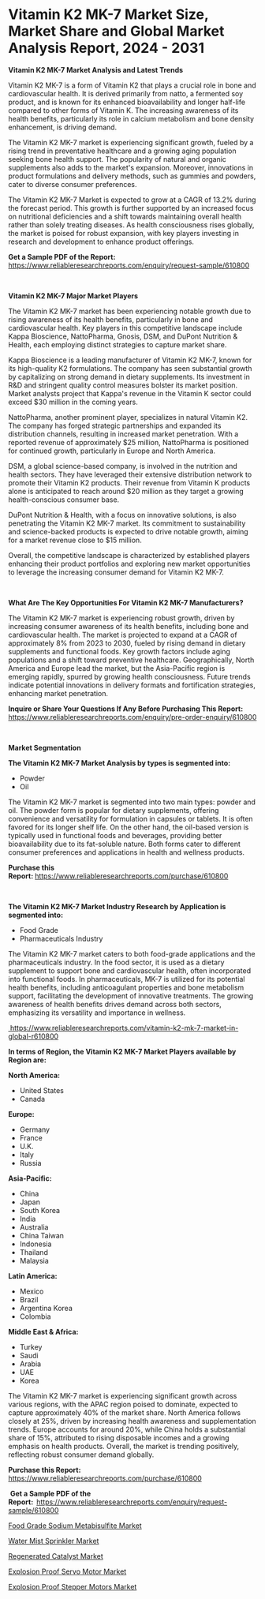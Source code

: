 <p><h1>Vitamin K2 MK-7 Market Size, Market Share and Global Market Analysis Report, 2024 - 2031</h1></p><p><strong>Vitamin K2 MK-7 Market Analysis and Latest Trends</strong></p>
<p><p>Vitamin K2 MK-7 is a form of Vitamin K2 that plays a crucial role in bone and cardiovascular health. It is derived primarily from natto, a fermented soy product, and is known for its enhanced bioavailability and longer half-life compared to other forms of Vitamin K. The increasing awareness of its health benefits, particularly its role in calcium metabolism and bone density enhancement, is driving demand.</p><p>The Vitamin K2 MK-7 market is experiencing significant growth, fueled by a rising trend in preventative healthcare and a growing aging population seeking bone health support. The popularity of natural and organic supplements also adds to the market's expansion. Moreover, innovations in product formulations and delivery methods, such as gummies and powders, cater to diverse consumer preferences.</p><p>The Vitamin K2 MK-7 Market is expected to grow at a CAGR of 13.2% during the forecast period. This growth is further supported by an increased focus on nutritional deficiencies and a shift towards maintaining overall health rather than solely treating diseases. As health consciousness rises globally, the market is poised for robust expansion, with key players investing in research and development to enhance product offerings.</p></p>
<p><strong>Get a Sample PDF of the Report:&nbsp;</strong> <a href="https://www.reliableresearchreports.com/enquiry/request-sample/610800?utm_campaign=7&utm_medium=2&utm_source=Github&utm_content=ia&utm_term=29092024&utm_id=vitamin-k2-mk-7">https://www.reliableresearchreports.com/enquiry/request-sample/610800</a></p>
<p>&nbsp;</p>
<p><strong>Vitamin K2 MK-7 Major Market Players</strong></p>
<p><p>The Vitamin K2 MK-7 market has been experiencing notable growth due to rising awareness of its health benefits, particularly in bone and cardiovascular health. Key players in this competitive landscape include Kappa Bioscience, NattoPharma, Gnosis, DSM, and DuPont Nutrition & Health, each employing distinct strategies to capture market share.</p><p>Kappa Bioscience is a leading manufacturer of Vitamin K2 MK-7, known for its high-quality K2 formulations. The company has seen substantial growth by capitalizing on strong demand in dietary supplements. Its investment in R&D and stringent quality control measures bolster its market position. Market analysts project that Kappa's revenue in the Vitamin K sector could exceed $30 million in the coming years.</p><p>NattoPharma, another prominent player, specializes in natural Vitamin K2. The company has forged strategic partnerships and expanded its distribution channels, resulting in increased market penetration. With a reported revenue of approximately $25 million, NattoPharma is positioned for continued growth, particularly in Europe and North America.</p><p>DSM, a global science-based company, is involved in the nutrition and health sectors. They have leveraged their extensive distribution network to promote their Vitamin K2 products. Their revenue from Vitamin K products alone is anticipated to reach around $20 million as they target a growing health-conscious consumer base.</p><p>DuPont Nutrition & Health, with a focus on innovative solutions, is also penetrating the Vitamin K2 MK-7 market. Its commitment to sustainability and science-backed products is expected to drive notable growth, aiming for a market revenue close to $15 million.</p><p>Overall, the competitive landscape is characterized by established players enhancing their product portfolios and exploring new market opportunities to leverage the increasing consumer demand for Vitamin K2 MK-7.</p></p>
<p>&nbsp;</p>
<p><strong>What Are The Key Opportunities For Vitamin K2 MK-7 Manufacturers?</strong></p>
<p><p>The Vitamin K2 MK-7 market is experiencing robust growth, driven by increasing consumer awareness of its health benefits, including bone and cardiovascular health. The market is projected to expand at a CAGR of approximately 8% from 2023 to 2030, fueled by rising demand in dietary supplements and functional foods. Key growth factors include aging populations and a shift toward preventive healthcare. Geographically, North America and Europe lead the market, but the Asia-Pacific region is emerging rapidly, spurred by growing health consciousness. Future trends indicate potential innovations in delivery formats and fortification strategies, enhancing market penetration.</p></p>
<p><strong>Inquire or Share Your Questions If Any Before Purchasing This Report:</strong> <a href="https://www.reliableresearchreports.com/enquiry/pre-order-enquiry/610800?utm_campaign=7&utm_medium=2&utm_source=Github&utm_content=ia&utm_term=29092024&utm_id=vitamin-k2-mk-7">https://www.reliableresearchreports.com/enquiry/pre-order-enquiry/610800</a></p>
<p>&nbsp;</p>
<p><strong>Market Segmentation</strong></p>
<p><strong>The Vitamin K2 MK-7 Market Analysis by types is segmented into:</strong></p>
<p><ul><li>Powder</li><li>Oil</li></ul></p>
<p><p>The Vitamin K2 MK-7 market is segmented into two main types: powder and oil. The powder form is popular for dietary supplements, offering convenience and versatility for formulation in capsules or tablets. It is often favored for its longer shelf life. On the other hand, the oil-based version is typically used in functional foods and beverages, providing better bioavailability due to its fat-soluble nature. Both forms cater to different consumer preferences and applications in health and wellness products.</p></p>
<p><strong>Purchase this Report:&nbsp;</strong><a href="https://www.reliableresearchreports.com/purchase/610800?utm_campaign=7&utm_medium=2&utm_source=Github&utm_content=ia&utm_term=29092024&utm_id=vitamin-k2-mk-7">https://www.reliableresearchreports.com/purchase/610800</a></p>
<p>&nbsp;</p>
<p><strong>The Vitamin K2 MK-7 Market Industry Research by Application is segmented into:</strong></p>
<p><ul><li>Food Grade</li><li>Pharmaceuticals Industry</li></ul></p>
<p><p>The Vitamin K2 MK-7 market caters to both food-grade applications and the pharmaceuticals industry. In the food sector, it is used as a dietary supplement to support bone and cardiovascular health, often incorporated into functional foods. In pharmaceuticals, MK-7 is utilized for its potential health benefits, including anticoagulant properties and bone metabolism support, facilitating the development of innovative treatments. The growing awareness of health benefits drives demand across both sectors, emphasizing its versatility and importance in wellness.</p></p>
<p><a href="https://www.reliableresearchreports.com/vitamin-k2-mk-7-market-in-global-r610800?utm_campaign=7&utm_medium=2&utm_source=Github&utm_content=ia&utm_term=29092024&utm_id=vitamin-k2-mk-7">&nbsp;https://www.reliableresearchreports.com/vitamin-k2-mk-7-market-in-global-r610800</a></p>
<p><strong>In terms of Region, the Vitamin K2 MK-7 Market Players available by Region are:</strong></p>
<p>
    <p> <strong> North America: </strong>
        <ul>
            <li>United States</li>
            <li>Canada</li>
        </ul>
        </p> 
    <p> <strong> Europe: </strong>
        <ul>
            <li>Germany</li>
            <li>France</li>
            <li>U.K.</li>
            <li>Italy</li>
            <li>Russia</li>
        </ul>
        </p> 
    <p> <strong> Asia-Pacific: </strong>
        <ul>
            <li>China</li>
            <li>Japan</li>
            <li>South Korea</li>
            <li>India</li>
            <li>Australia</li>
            <li>China Taiwan</li>
            <li>Indonesia</li>
            <li>Thailand</li>
            <li>Malaysia</li>
        </ul>
        </p> 
    <p> <strong> Latin America: </strong>
        <ul>
            <li>Mexico</li>
            <li>Brazil</li>
            <li>Argentina Korea</li>
            <li>Colombia</li>
        </ul>
        </p> 
    <p> <strong> Middle East & Africa: </strong>
        <ul>
            <li>Turkey</li>
            <li>Saudi</li>
            <li>Arabia</li>
            <li>UAE</li>
            <li>Korea</li>
        </ul>
    </p>
    </p>
<p><p>The Vitamin K2 MK-7 market is experiencing significant growth across various regions, with the APAC region poised to dominate, expected to capture approximately 40% of the market share. North America follows closely at 25%, driven by increasing health awareness and supplementation trends. Europe accounts for around 20%, while China holds a substantial share of 15%, attributed to rising disposable incomes and a growing emphasis on health products. Overall, the market is trending positively, reflecting robust consumer demand globally.</p></p>
<p><strong>Purchase this Report: </strong><a href="https://www.reliableresearchreports.com/purchase/610800?utm_campaign=7&utm_medium=2&utm_source=Github&utm_content=ia&utm_term=29092024&utm_id=vitamin-k2-mk-7">https://www.reliableresearchreports.com/purchase/610800</a></p>
<p>&nbsp;<strong>Get a Sample PDF of the Report:&nbsp;&nbsp;</strong><a href="https://www.reliableresearchreports.com/enquiry/request-sample/610800?utm_campaign=7&utm_medium=2&utm_source=Github&utm_content=ia&utm_term=29092024&utm_id=vitamin-k2-mk-7">https://www.reliableresearchreports.com/enquiry/request-sample/610800</a></p>
<p><strong></strong></p>
<p><p><a href="https://github.com/NargisHussain432/Market-Research-Report-List-1/blob/main/food-grade-sodium-metabisulfite-market.md?utm_campaign=7&utm_medium=2&utm_source=Github&utm_content=ia&utm_term=29092024&utm_id=vitamin-k2-mk-7">Food Grade Sodium Metabisulfite Market</a></p><p><a href="https://www.linkedin.com/pulse/emerging-water-mist-sprinkler-market-opportunities-analysis-6c7ef?utm_campaign=7&utm_medium=2&utm_source=Github&utm_content=ia&utm_term=29092024&utm_id=vitamin-k2-mk-7">Water Mist Sprinkler Market</a></p><p><a href="https://www.linkedin.com/pulse/pioneering-growth-analyzing-global-regenerated-catalyst-spn1c?utm_campaign=7&utm_medium=2&utm_source=Github&utm_content=ia&utm_term=29092024&utm_id=vitamin-k2-mk-7">Regenerated Catalyst Market</a></p><p><a href="https://issuu.com/reportprime-2/docs/explosion-proof-servo-motor-market-_174b3111722b69?utm_campaign=7&utm_medium=2&utm_source=Github&utm_content=ia&utm_term=29092024&utm_id=vitamin-k2-mk-7">Explosion Proof Servo Motor Market</a></p><p><a href="https://issuu.com/reportprime-2/docs/explosion-proof-stepper-motors-mark_f5b02292ca4423?utm_campaign=7&utm_medium=2&utm_source=Github&utm_content=ia&utm_term=29092024&utm_id=vitamin-k2-mk-7">Explosion Proof Stepper Motors Market</a></p></p>